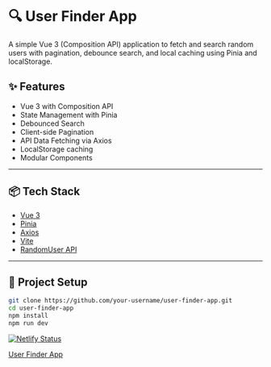 # 🔍 User Finder App

A simple Vue 3 (Composition API) application to fetch and search random users with pagination, debounce search, and local caching using Pinia and localStorage.

## ✨ Features

- Vue 3 with Composition API
- State Management with Pinia
- Debounced Search
- Client-side Pagination
- API Data Fetching via Axios
- LocalStorage caching
- Modular Components

---

## 📦 Tech Stack

- [Vue 3](https://vuejs.org/)
- [Pinia](https://pinia.vuejs.org/)
- [Axios](https://axios-http.com/)
- [Vite](https://vitejs.dev/)
- [RandomUser API](https://randomuser.me/)

---

## 🚀 Project Setup

```bash
git clone https://github.com/your-username/user-finder-app.git
cd user-finder-app
npm install
npm run dev
```

[![Netlify Status](https://api.netlify.com/api/v1/badges/9963a123-2210-4d4e-b37d-4f454d7fb526/deploy-status)](https://app.netlify.com/projects/user-finder-app-chatgpt/deploys)

[User Finder App](https://user-finder-app-chatgpt.netlify.app/)

